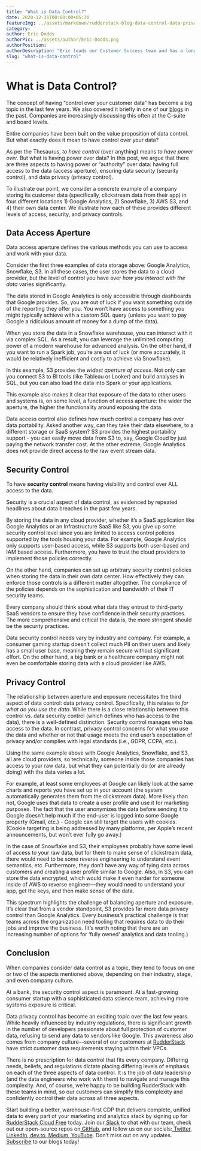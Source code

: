 ```yaml
---
title: "What is Data Control?"
date: 2020-12-31T00:00:00+05:30
featureImg: ../assets/markdown/rudderstack-blog-data-control-data-privacy-data-access.jpg
category: 
author: Eric Dodds
authorPic: ../assets/author/Eric-Dodds.png
authorPosition: 
authorDescription: "Eric leads our Customer Success team and has a long history of helping companies architect customer data stacks and use their data to grow."
slug: "what-is-data-control"
---
```




# What is Data Control?

The concept of having “control over your customer data” has become a big topic in the last few years. We also covered it briefly in one of our [blogs](https://rudderstack.com/blog/rudderstack-it-is-time-to-take-back-control-of-your-data) in the past. Companies are increasingly discussing this often at the C-suite and board levels. 

Entire companies have been built on the value proposition of data control. But what exactly does it mean to have control over your data?  

As per the Thesaurus, _to have control_ (over anything) means _to have power over._ But what is having power over data? In this post, we argue that there are three aspects to having power or “authority” over data:   having full access to the data (access aperture), ensuring data security (security control), and data privacy (privacy control).  

To illustrate our point, we consider a concrete example of a company storing its customer data  (specifically, clickstream data from their app) in four different locations  1) Google Analytics, 2) Snowflake, 3) AWS S3, and 4) their own data center. We illustrate how each of these provides different levels of access, security, and privacy controls. 


## Data Access Aperture

Data access aperture defines the various methods you can use to access and work with your data. 

Consider the first three examples of data storage above: Google Analytics, Snowflake, S3.  In all these cases, the user stores the data to a cloud provider, but the level of control you have over _how you interact with the data_ varies significantly. 

The data stored in Google Analytics is only accessible through dashboards that Google provides. So, you are out of luck if you want something outside of the reporting they offer you. You won’t have access to something you might typically achieve with a custom SQL query (unless you want to pay Google a ridiculous amount of money for a dump of the data). 

When you store the data in a Snowflake warehouse, you can interact with it via complex SQL. As a result, you can leverage the unlimited computing power of a modern warehouse for advanced analysis. On the other hand, if you want to run a Spark job, you’re are out of luck (or more accurately, it would be relatively inefficient and costly to achieve via Snowflake).

In this example, S3 provides the _widest aperture of access_. Not only can you connect S3 to BI tools (like Tableau or Looker) and build analyses in SQL, but you can also load the data into Spark or your applications. 

This example also makes it clear that exposure of the data to other users and systems is, on some level, a function of access aperture: the wider the aperture, the higher the functionality around exposing the data. 

Data access control also defines how much control a company has over data portability. Asked another way, can they take their data elsewhere, to a different storage or SaaS system? S3 provides the highest portability support - you can easily move data from S3 to, say, Google Cloud by just paying the network transfer cost. At the other extreme, Google Analytics does not provide direct access to the raw event stream data.


## Security Control

To have **security control** means having visibility and control over ALL access to the data.

Security is a crucial aspect of data control, as evidenced by repeated headlines about data breaches in the past few years.

By storing the data in any cloud provider, whether it’s a SaaS application like Google Analytics or an Infrastructure SaaS like S3, you give up some security control level since you are limited to access control policies supported by the tools housing your data. For example, Google Analytics only supports user-based access, while S3 supports both user-based and IAM based access. Furthermore, you have to trust the cloud providers to implement those policies correctly.  

On the other hand, companies can set up arbitrary security control policies when storing the data in their own data center. How effectively they can enforce those controls is a different matter altogether. The compliance of the policies depends on the sophistication and bandwidth of their IT security teams.

Every company should think about what data they entrust to third-party SaaS vendors to ensure they have confidence in their security practices. The more comprehensive and critical the data is, the more stringent should be the security practices.

Data security control needs vary by industry and company. For example, a consumer gaming startup doesn’t collect much PII on their users and likely has a small user base, meaning they remain secure without significant effort. On the other hand, a big bank or a healthcare company might not even be comfortable storing data with a cloud provider like AWS. 


## Privacy Control

The relationship between aperture and exposure necessitates the third aspect of data control: data privacy control. Specifically, this relates to _for what do you use the data_. While there is a close relationship between this control vs. data security control (which defines who has access to the data), there is a well-defined distinction. Security control manages who has access to the data. In contrast, privacy control concerns for what you use the data and whether or not that usage meets the end user’s expectation of privacy and/or complies with legal standards (i.e., GDPR, CCPA, etc.).

Using the same example above with Google Analytics, Snowflake, and S3, all are cloud providers, so technically, someone inside those companies has access to your raw data, but what they can potentially do (or are already doing) with the data varies a lot. 

For example, at least some employees at Google can likely look at the same charts and reports you have set up in your account (the system automatically generates them from the clickstream data). More likely than not, Google uses that data to create a user profile and use it for marketing purposes. The fact that the user anonymizes the data before sending it to Google doesn’t help much if the end-user is logged into some Google property (Gmail, etc.) - Google can still target the users with cookies. (Cookie targeting is being addressed by many platforms, per Apple’s recent announcements, but won’t ever fully go away.)

In the case of Snowflake and S3, their employees probably have some level of access to your raw data, but for them to make sense of clickstream data, there would need to be some reverse engineering to understand event semantics, etc. Furthermore, they don’t have any way of tying data across customers and creating a user profile similar to Google. Also, in S3, you can store the data encrypted, which would make it even harder for someone inside of AWS to reverse engineer—they would need to understand your app, get the keys, and then make sense of the data. 

This spectrum highlights the challenge of balancing aperture and exposure. It’s clear that from a vendor standpoint, S3 provides far more data privacy control than Google Analytics. Every business’s practical challenge is that teams across the organization need tooling that requires data to do their jobs and improve the business. (It’s worth noting that there are an increasing number of options for ‘fully owned’ analytics and data tooling.)


## Conclusion

When companies consider data control as a topic, they tend to focus on one or two of the aspects mentioned above, depending on their industry, stage, and even company culture. 

At a bank, the security control aspect is paramount. At a fast-growing consumer startup with a sophisticated data science team, achieving more systems exposure is critical. 

Data privacy control has become an exciting topic over the last few years. While heavily influenced by industry regulations, there is significant growth in the number of developers passionate about full protection of customer data, refusing to send any data to vendors like Google. This awareness also comes from company culture—several of our customers at [RudderStack](http://www.rudderstack.com) have strict customer data requirements staying within their VPCs. 

There is no prescription for data control that fits every company. Differing needs, beliefs, and regulations dictate placing differing levels of emphasis on each of the three aspects of data control. It is the job of data leadership (and the data engineers who work with them) to navigate and manage this complexity. And, of course, we’re happy to be building RudderStack with these teams in mind, so our customers can simplify this complexity and confidently control their data across all three aspects.

Start building a better, warehouse-first CDP that delivers complete, unified data to every part of your marketing and analytics stack by signing up for[ RudderStack Cloud Free](https://app.rudderlabs.com/signup?type=freetrial) today. Join our[ Slack](https://resources.rudderstack.com/join-rudderstack-slack) to chat with our team, check out our open-source repos on[ GitHub](https://github.com/rudderlabs), and follow us on our socials:[ Twitter](https://twitter.com/RudderStack),[ LinkedIn](https://www.linkedin.com/company/rudderlabs/),[ dev.to](https://dev.to/rudderstack),[ Medium](https://rudderstack.medium.com/),[ YouTube](https://www.youtube.com/channel/UCgV-B77bV_-LOmKYHw8jvBw). Don’t miss out on any updates. [Subscribe](https://rudderstack.com/blog/) to our blogs today!
